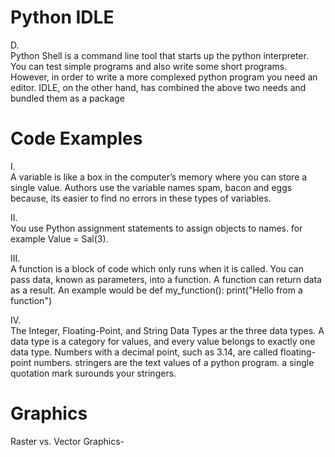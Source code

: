 # Python IDLE
D.  
Python Shell is a command line tool that starts up the python interpreter. You can test simple programs and also write some short programs. However, in order to write a more complexed python program you need an editor. IDLE, on the other hand, has combined the above two needs and bundled them as a package
# Code Examples 
I.  
A variable is like a box in the computer’s memory where you can store a single value. Authors use the variable names spam, bacon and eggs because, its easier to find no errors in these types of variables.

II.  
You use Python assignment statements to assign objects to names. for example Value = Sal(3).

III.  
A function is a block of code which only runs when it is called. You can pass data, known as parameters, into a function. A function can return data as a result. An example would be def my_function():            print("Hello from a function")

IV.  
The Integer, Floating-Point, and String Data Types ar the three data types. A data type is a category for values, and every value belongs to exactly one data type. Numbers with a decimal point, such as 3.14, are called floating-point numbers. stringers are the text values of a python program. a single quotation mark surounds your stringers. 
# Graphics 
Raster vs. Vector Graphics-   
